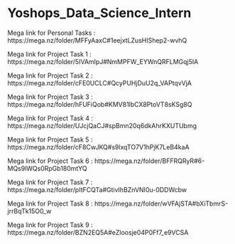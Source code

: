 # Yoshops_Data_Science_Intern

<p>Mega link for Personal Tasks : https://mega.nz/folder/MFFyAaxC#1eejxtLZusHIShep2-wvhQ</p>
<p>Mega link for Project Task 1 : https://mega.nz/folder/5IVAmIpJ#NmMPFW_EYWnQRFLMGqj5IA</p>
<p>Mega link for Project Task 2 : https://mega.nz/folder/cFE0UCLC#QcyPUHjDuU2q_VAPtqvVjA</p>
<p>Mega link for Project Task 3 : https://mega.nz/folder/hFUFiQob#KMV81lbCX8PtoVT8sKSg8Q</p>
<p>Mega link for Project Task 4 : https://mega.nz/folder/UJcjQaCJ#spBmn20q6dkAhrKXUTUbmg</p>
<p>Mega link for Project Task 5 : https://mega.nz/folder/cF8CwJKQ#s9lxqTO7V1hPjK7LeB4kaA</p>
<p>Mega link for Project Task 6 : https://mega.nz/folder/BFFRQRyR#6-MQs9lWQs0RpGb180mtYQ</p>
<p>Mega link for Project Task 7 : https://mega.nz/folder/pItFCQTa#GtivIhBZnVNI0u-0DDWcbw</p>
<p>Mega link for Project Task 8 : https://mega.nz/folder/wVFAjSTA#bXiTbmrS-jrrBqTk15O0_w</p>
<p>Mega link for Project Task 9 : https://mega.nz/folder/BZN2EQ5A#eZloosje04P0Ff7_e9VCSA</p>
